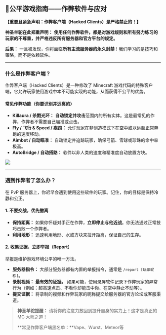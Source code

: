 ## 🚨公平游戏指南——作弊软件与应对

**【重要且紧急声明：作弊客户端（Hacked Clients）是严格禁止的！】**

**神圣羊驼在此郑重声明：** **使用任何作弊软件，都是对游戏规则和所有努力练习的玩家的不尊重，并严格违反所有服务器和官方平台的规定。**

**后果：** 一旦被发现，你将面临**所有主流服务器的永久封禁**！我们学习的是技巧和策略，而不是依赖软件。

------



### 什么是作弊客户端？



作弊客户端（Hacked Clients）是一种修改了 Minecraft 游戏代码的特殊客户端，它允许玩家使用游戏中本不可能实现的功能，从而获得不公平的优势。



#### 常见作弊功能（你要识别并远离的）



- **Killaura / 杀戮光环：** **自动锁定并攻击**范围内的所有实体。这是最常见的作弊，作弊者不需要自己瞄准或点击。
- **Fly / 飞行 & Speed / 疾跑：** 允许玩家在非创造模式下在空中或以远超正常奔跑的速度移动。
- **Aimbot / 自动瞄准：** 自动锁定并追踪玩家，确保弓箭、雪球或珍珠的命中率极高。
- **AutoBridge / 自动搭路：** 软件以非人类的速度和精准度自动放置方块。

![](https://zh.minecraft.wiki/images/Impulse_Command_Block.gif?e65a3&format=original)

------



### 遇到作弊者了怎么办？



在 PvP 服务器上，你迟早会遇到使用这些软件的玩家。记住，你的目标是保持冷静和公正。



#### 1. **不要交战，优先撤离**



- **保持距离：** 如果你怀疑对手正在作弊，**立即停止与他近战**。你无法通过正常技巧击败一个作弊者。
- **利用地形：** 迅速利用地形、水或方块来拉开距离，保证自己的生存。



#### 2. **收集证据，立即举报（Report）**



举报是维护游戏环境公平的唯一方法。

- **服务器指令：** 大部分服务器都有内置的举报指令，通常是 `/report [玩家昵称]`。
- **录制视频：** **最有效的证据。** 如果可能，使用录屏软件记录下作弊玩家的异常行为（例如：超高速点击、不看你却能击中你、在空中静止不动等）。
- **提交证据：** 将录制的视频和作弊玩家的昵称提交给服务器的官方论坛或客服渠道。

> **神圣羊驼提醒：** 请将你的注意力放回到提升自身的实力上！这才是真正的 MC 大师之道！
>
> **常见作弊客户端黑名单：**Vape、Wurst、Meteor等